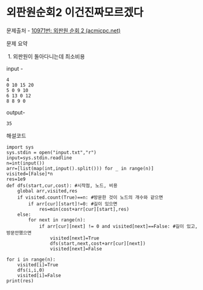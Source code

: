 # 외판원순회2 이건진짜모르겠다

문제출처 - [10971번: 외판원 순회 2 (acmicpc.net)](https://www.acmicpc.net/problem/10971)

문제 요약 

​	1. 외판원이 돌아다니는데 최소비용

input - 

```
4
0 10 15 20
5 0 9 10
6 13 0 12
8 8 9 0
```

output-

```
35
```

해설코드 

```
import sys
sys.stdin = open("input.txt","r")
input=sys.stdin.readline
n=int(input())
arr=[list(map(int,input().split())) for _ in range(n)]
visited=[False]*n
res=1e9
def dfs(start,cur,cost): #시작점, 노드, 비용
    global arr,visited,res
    if visited.count(True)==n: #방문한 것이 노드의 개수와 같으면
        if arr[cur][start]!=0: #길이 있으면 
            res=min(cost+arr[cur][start],res)
    else:
        for next in range(n):
            if arr[cur][next] != 0 and visited[next]==False: #길이 있고, 방문안했으면
                visited[next]=True
                dfs(start,next,cost+arr[cur][next])
                visited[next]=False

for i in range(n):
    visited[i]=True
    dfs(i,i,0)
    visited[i]=False
print(res)
```

